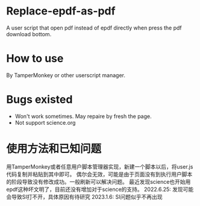 # Replace-epdf-as-pdf
A user script that open pdf instead of epdf directly when press the pdf download bottom.

# How to use
By TamperMonkey or other userscript manager.

# Bugs existed
- Won't work sometimes. May repaire by fresh the page.
- Not support science.org

# 使用方法和已知问题
用TamperMonkey或者任意用户脚本管理器实现，新建一个脚本以后，将user.js代码复制并粘贴到其中即可。
偶尔会无效，可能是由于页面没有到执行用户脚本的阶段导致没有修改成功。一般刷新可以解决问题。
最近发现science也开始用epdf这种坏文明了，目前还没有增加对于science的支持。
2022.6.25: 发现可能会导致SI打不开，具体原因有待研究
2023.1.6: SI问题似乎不再出现
